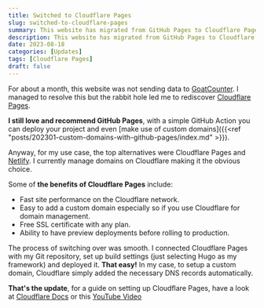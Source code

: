 ```yaml
---
title: Switched to Cloudflare Pages
slug: switched-to-cloudflare-pages
summary: This website has migrated from GitHub Pages to Cloudflare Pages
description: This website has migrated from GitHub Pages to Cloudflare Pages
date: 2023-08-18
categories: [Updates]
tags: [Cloudflare Pages]
draft: false
---
```


For about a month, this website was not sending data to [GoatCounter](https://www.goatcounter.com/). I managed to resolve this but the rabbit hole led me to rediscover [Cloudflare Pages](https://pages.cloudflare.com).

**I still love and recommend GitHub Pages**, with a simple GitHub Action you can deploy your project and even [make use of custom domains]({{<ref "posts/202301-custom-domains-with-github-pages/index.md" >}}).

Anyway, for my use case, the top alternatives were Cloudflare Pages and [Netlify](https://www.netlify.com/). I currently manage domains on Cloudflare making it the obvious choice. 

Some of **the benefits of Cloudflare Pages** include:
- Fast site performance on the Cloudflare network.
- Easy to add a custom domain especially so if you use Cloudflare for domain management. 
- Free SSL certificate with any plan.
- Ability to have preview deployments before rolling to production.

The process of switching over was smooth. I connected Cloudflare Pages with my Git repository, set up build settings (just selecting Hugo as my framework) and deployed it. **That easy!** In my case, to setup a custom domain, Cloudflare simply added the necessary DNS records automatically.

**That's the update**, for a guide on setting up Cloudflare Pages, have a look at [Cloudflare Docs](https://developers.cloudflare.com/pages/get-started/guide/) or this [YouTube Video](https://youtu.be/MTc2CTYoszY)
